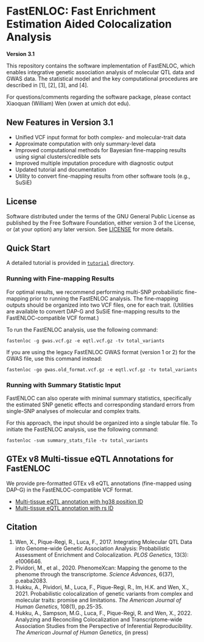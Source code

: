 # FastENLOC: Fast Enrichment Estimation Aided Colocalization Analysis

**Version 3.1** 


This repository contains the software implementation of FastENLOC, which enables integrative genetic association analysis of molecular QTL data and GWAS data. The statistical model and the key computational procedures are described in \[1\], \[2\], \[3\], and \[4\].

For questions/comments regarding the software package, please contact Xiaoquan (William) Wen (xwen at umich dot edu).


## New Features in Version 3.1

- Unified VCF input format for both complex- and molecular-trait data
- Approximate computation with only summary-level data
- Improved computational methods for Bayesian fine-mapping results using signal clusters/credible sets
- Improved multiple imputation procedure with diagnostic output 
- Updated tutorial and documentation
- Utility to convert fine-mapping results from other software tools (e.g., SuSiE)

## License

Software distributed under the terms of the GNU General Public License as published by the Free Software Foundation, either version 3 of the License, or (at your option) any later version. See [LICENSE](http://www.gnu.org/licenses/gpl-3.0.en.html) for more details.


## Quick Start

A detailed tutorial is provided in [``tutorial``](https://github.com/xqwen/fastenloc/tree/master/tutorial/) directory.


### Running with Fine-mapping Results

For optimal results, we recommend performing multi-SNP probabilistic fine-mapping prior to running the FastENLOC analysis. The fine-mapping outputs should be organized into two VCF files, one for each trait. (Utilities are available to convert DAP-G and SuSiE fine-mapping results to the FastENLOC-compatible VCF format.)

To run the FastENLOC analysis, use the following command:
```
fastenloc -g gwas.vcf.gz -e eqtl.vcf.gz -tv total_variants
```
If you are using the legacy FastENLOC GWAS format (version 1 or 2) for the GWAS file, use this command instead:
```
fastenloc -go gwas.old_format.vcf.gz -e eqtl.vcf.gz -tv total_variants
```


### Running with Summary Statistic Input

FastENLOC can also operate with minimal summary statistics, specifically the estimated SNP genetic effects and corresponding standard errors from single-SNP analyses of molecular and complex traits.

For this approach, the input should be organized into a single tabular file. To initiate the FastENLOC analysis, use the following command:
```
fastenloc -sum summary_stats_file -tv total_variants
```


## GTEx v8 Multi-tissue eQTL Annotations for FastENLOC
We provide pre-formatted GTEx v8 eQTL annotations (fine-mapped using DAP-G) in the FastENLOC-compatible VCF format.

+  [Multi-tissue eQTL annotation with hg38 position ID](https://drive.google.com/open?id=1kfH_CffxyCtZcx3z7k63rIARNidLv1_P)
+  [Multi-tissue eQTL annotation with rs ID](https://drive.google.com/open?id=1rSaHenk8xOFtQo7VuDZevRkjUz6iwuj0)


## Citation

1. Wen, X., Pique-Regi, R., Luca, F., 2017. Integrating Molecular QTL Data into Genome-wide Genetic Association Analysis: Probabilistic Assessment of Enrichment and Colocalization. *PLOS Genetics*, 13(3): e1006646.
2. Pividori, M., et al., 2020. PhenomeXcan: Mapping the genome to the phenome through the transcriptome. *Science Advances*, 6(37), p.eaba2083.
3. Hukku, A., Pividori, M., Luca, F., Pique-Regi, R., Im, H.K. and Wen, X., 2021. Probabilistic colocalization of genetic variants from complex and molecular traits: promise and limitations. *The American Journal of Human Genetics*, 108(1), pp.25-35.
4. Hukku, A., Sampson, M.G., Luca, F., Pique-Regi, R. and Wen, X., 2022. Analyzing and Reconciling Colocalization and Transcriptome-wide Association Studies from the Perspective of Inferential Reproducibility.  *The American Journal of Human Genetics*, (in press)